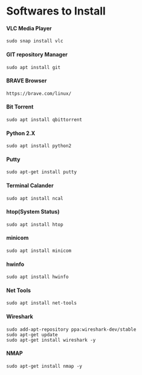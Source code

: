 # Softwares to Install #

#### VLC Media Player ####
	sudo snap install vlc
#### GIT repository Manager ####
	sudo apt install git
#### BRAVE Browser ####
	https://brave.com/linux/
#### Bit Torrent ####
    sudo apt install qbittorrent
#### Python 2.X ####
    sudo apt install python2
#### Putty ####
    sudo apt-get install putty
#### Terminal Calander ####
    sudo apt install ncal
#### htop(System Status) ####
    sudo apt install htop
#### minicom ####
    sudo apt install minicom
#### hwinfo ####
    sudo apt install hwinfo
#### Net Tools ####
	sudo apt install net-tools
#### Wireshark ####
    sudo add-apt-repository ppa:wireshark-dev/stable
    sudo apt-get update
    sudo apt-get install wireshark -y
#### NMAP ####
	sudo apt-get install nmap -y
